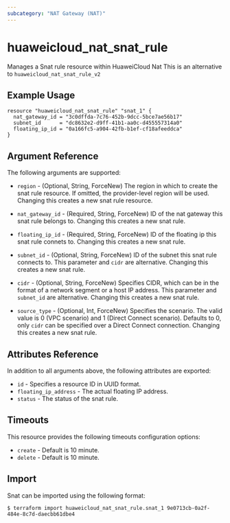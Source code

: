 ```yaml
---
subcategory: "NAT Gateway (NAT)"
---
```


# huaweicloud\_nat\_snat\_rule

Manages a Snat rule resource within HuaweiCloud Nat
This is an alternative to `huaweicloud_nat_snat_rule_v2`

## Example Usage

```hcl
resource "huaweicloud_nat_snat_rule" "snat_1" {
  nat_gateway_id = "3c0dffda-7c76-452b-9dcc-5bce7ae56b17"
  subnet_id      = "dc8632e2-d9ff-41b1-aa0c-d455557314a0"
  floating_ip_id = "0a166fc5-a904-42fb-b1ef-cf18afeeddca"
}
```

## Argument Reference

The following arguments are supported:

* `region` - (Optional, String, ForceNew) The region in which to create the snat rule resource.
    If omitted, the provider-level region will be used. Changing this creates a new snat rule resource.

* `nat_gateway_id` - (Required, String, ForceNew) ID of the nat gateway this snat rule belongs to.
    Changing this creates a new snat rule.

* `floating_ip_id` - (Required, String, ForceNew) ID of the floating ip this snat rule connets to.
    Changing this creates a new snat rule.

* `subnet_id` - (Optional, String, ForceNew) ID of the subnet this snat rule connects to.
    This parameter and `cidr` are alternative. Changing this creates a new snat rule.

* `cidr` - (Optional, String, ForceNew) Specifies CIDR, which can be in the format of a network segment or a host IP address.
    This parameter and `subnet_id` are alternative. Changing this creates a new snat rule.

* `source_type` - (Optional, Int, ForceNew) Specifies the scenario. The valid value is 0 (VPC scenario) and 1 (Direct Connect scenario).
    Defaults to 0, only `cidr` can be specified over a Direct Connect connection.
    Changing this creates a new snat rule.

## Attributes Reference

In addition to all arguments above, the following attributes are exported:

* `id` - Specifies a resource ID in UUID format.
* `floating_ip_address` - The actual floating IP address.
* `status` - The status of the snat rule.

## Timeouts
This resource provides the following timeouts configuration options:
- `create` - Default is 10 minute.
- `delete` - Default is 10 minute.

## Import

Snat can be imported using the following format:

```
$ terraform import huaweicloud_nat_snat_rule.snat_1 9e0713cb-0a2f-484e-8c7d-daecbb61dbe4
```